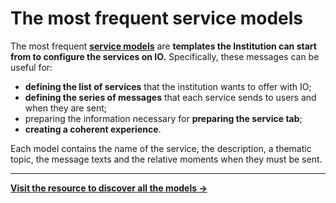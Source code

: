 # The most frequent service models

The most frequent [**service models**](https://developer.pagopa.it/app-io/guides/modelli-servizi) are **templates the Institution can start from to configure the services on IO.** Specifically, these messages can be useful for:

* **defining the list of services** that the institution wants to offer with IO;
* **defining the series of messages** that each service sends to users and when they are sent;
* preparing the information necessary for **preparing the service tab**; 
* **creating a coherent experience**.

Each model contains the name of the service, the description, a thematic topic, the message texts and the relative moments when they must be sent.

***

[**Visit the resource to discover all the models ->** ](https://developer.pagopa.it/app-io/guides/modelli-servizi)